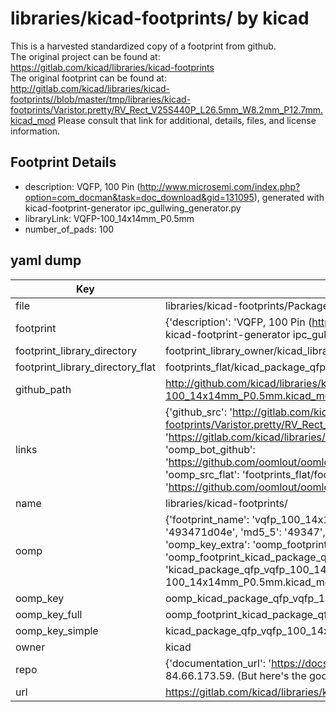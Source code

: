 # libraries/kicad-footprints/ by kicad  
This is a harvested standardized copy of a footprint from github.  
The original project can be found at:  
https://gitlab.com/kicad/libraries/kicad-footprints  
The original footprint can be found at:
http://gitlab.com/kicad/libraries/kicad-footprints//blob/master/tmp/libraries/kicad-footprints/Varistor.pretty/RV_Rect_V25S440P_L26.5mm_W8.2mm_P12.7mm.kicad_mod
Please consult that link for additional, details, files, and license information.  
## Footprint Details
* description: VQFP, 100 Pin (http://www.microsemi.com/index.php?option=com_docman&task=doc_download&gid=131095), generated with kicad-footprint-generator ipc_gullwing_generator.py  
* libraryLink: VQFP-100_14x14mm_P0.5mm  
* number_of_pads: 100  
## yaml dump  
| Key | Value |  
| --- | --- |  
| file | libraries/kicad-footprints/Package_QFP.pretty/VQFP-100_14x14mm_P0.5mm.kicad_mod |  
| footprint | {'description': 'VQFP, 100 Pin (http://www.microsemi.com/index.php?option=com_docman&task=doc_download&gid=131095), generated with kicad-footprint-generator ipc_gullwing_generator.py', 'libraryLink': 'VQFP-100_14x14mm_P0.5mm', 'number_of_pads': 100} |  
| footprint_library_directory | footprint_library_owner/kicad_libraries/kicad-footprints/ |  
| footprint_library_directory_flat | footprints_flat/kicad_package_qfp_vqfp_100_14x14mm_p0_5mm/working |  
| github_path | http://github.com/kicad/libraries/kicad-footprints//blob/master/tmp/libraries/kicad-footprints/Package_QFP.pretty/VQFP-100_14x14mm_P0.5mm.kicad_mod |  
| links | {'github_src': 'http://gitlab.com/kicad/libraries/kicad-footprints//blob/master/tmp/libraries/kicad-footprints/Varistor.pretty/RV_Rect_V25S440P_L26.5mm_W8.2mm_P12.7mm.kicad_mod', 'github_src_repo': 'https://gitlab.com/kicad/libraries/kicad-footprints', 'oomp_bot': 'footprints/kicad_package_qfp_vqfp_100_14x14mm_p0_5mm/working', 'oomp_bot_github': 'https://github.com/oomlout/oomlout_oomp_footprint_bot/tree/main/footprints/kicad_package_qfp_vqfp_100_14x14mm_p0_5mm/working', 'oomp_src_flat': 'footprints_flat/footprints_flat/kicad_package_qfp_vqfp_100_14x14mm_p0_5mm/working', 'oomp_src_flat_github': 'https://github.com/oomlout/oomlout_oomp_footprint_src/tree/main/footprints_flat/kicad_package_qfp_vqfp_100_14x14mm_p0_5mm/working'} |  
| name | libraries/kicad-footprints/ |  
| oomp | {'footprint_name': 'vqfp_100_14x14mm_p0_5mm', 'library_name': 'package_qfp', 'md5': '493471d04eed7d7df3105a4dc4284141', 'md5_10': '493471d04e', 'md5_5': '49347', 'md5_6': '493471', 'oomp_key': 'oomp_kicad_package_qfp_vqfp_100_14x14mm_p0_5mm', 'oomp_key_extra': 'oomp_footprint_kicad_package_qfp_vqfp_100_14x14mm_p0_5mm', 'oomp_key_full': 'oomp_footprint_kicad_package_qfp_vqfp_100_14x14mm_p0_5mm_493471', 'oomp_key_simple': 'kicad_package_qfp_vqfp_100_14x14mm_p0_5mm', 'original_filename': 'libraries/kicad-footprints/Package_QFP.pretty/VQFP-100_14x14mm_P0.5mm.kicad_mod', 'owner_name': 'kicad'} |  
| oomp_key | oomp_kicad_package_qfp_vqfp_100_14x14mm_p0_5mm |  
| oomp_key_full | oomp_footprint_kicad_package_qfp_vqfp_100_14x14mm_p0_5mm |  
| oomp_key_simple | kicad_package_qfp_vqfp_100_14x14mm_p0_5mm |  
| owner | kicad |  
| repo | {'documentation_url': 'https://docs.github.com/rest/overview/resources-in-the-rest-api#rate-limiting', 'message': "API rate limit exceeded for 84.66.173.59. (But here's the good news: Authenticated requests get a higher rate limit. Check out the documentation for more details.)"} |  
| url | https://gitlab.com/kicad/libraries/kicad-footprints |  

